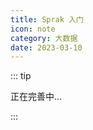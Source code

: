 ```yaml
---
title: Sprak 入门
icon: note
category: 大数据
date: 2023-03-10
---
```


::: tip

正在完善中...

:::

<!-- more -->